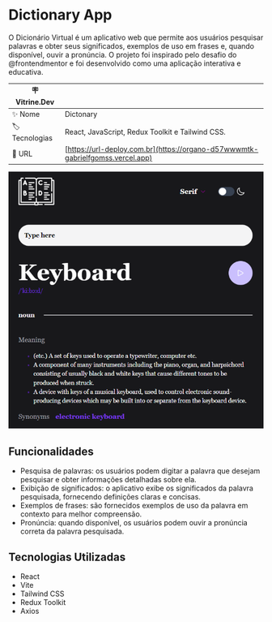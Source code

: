 # Dictionary App

O Dicionário Virtual é um aplicativo web que permite aos usuários pesquisar palavras e obter seus significados, exemplos de uso em frases e, quando disponível, ouvir a pronúncia. O projeto foi inspirado pelo desafio do @frontendmentor e foi desenvolvido como uma aplicação interativa e educativa.

| :placard: Vitrine.Dev |     |
| -------------  | --- |
| :sparkles: Nome        | Dictonary
| :label: Tecnologias | React, JavaScript, Redux Toolkit e Tailwind CSS.
| :rocket: URL         | [https://url-deploy.com.br](https://organo-d57wwwmtk-gabrielfgomss.vercel.app)

<!-- Inserir imagem com a #vitrinedev ao final do link -->
![](dictionary.png#vitrinedev)

## Funcionalidades

- Pesquisa de palavras: os usuários podem digitar a palavra que desejam pesquisar e obter informações detalhadas sobre ela.
- Exibição de significados: o aplicativo exibe os significados da palavra pesquisada, fornecendo definições claras e concisas.
- Exemplos de frases: são fornecidos exemplos de uso da palavra em contexto para melhor compreensão.
- Pronúncia: quando disponível, os usuários podem ouvir a pronúncia correta da palavra pesquisada.

## Tecnologias Utilizadas

- React
- Vite
- Tailwind CSS
- Redux Toolkit
- Axios
